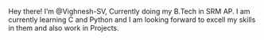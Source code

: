 Hey there! I’m @Vighnesh-SV, Currently doing my B.Tech in SRM AP.
I am currently learning C and Python and I am looking forward to excell my skills in them and also work in Projects.


<!---
Vighnesh-SV/Vighnesh-SV is a ✨ special ✨ repository because its `README.md` (this file) appears on your GitHub profile.
You can click the Preview link to take a look at your changes.
--->
